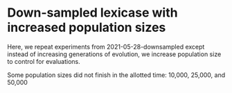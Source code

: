 # Down-sampled lexicase with increased population sizes

Here, we repeat experiments from 2021-05-28-downsampled except instead of increasing generations of evolution, we increase population size to control for evaluations.

Some population sizes did not finish in the allotted time: 10,000, 25,000, and 50,000
